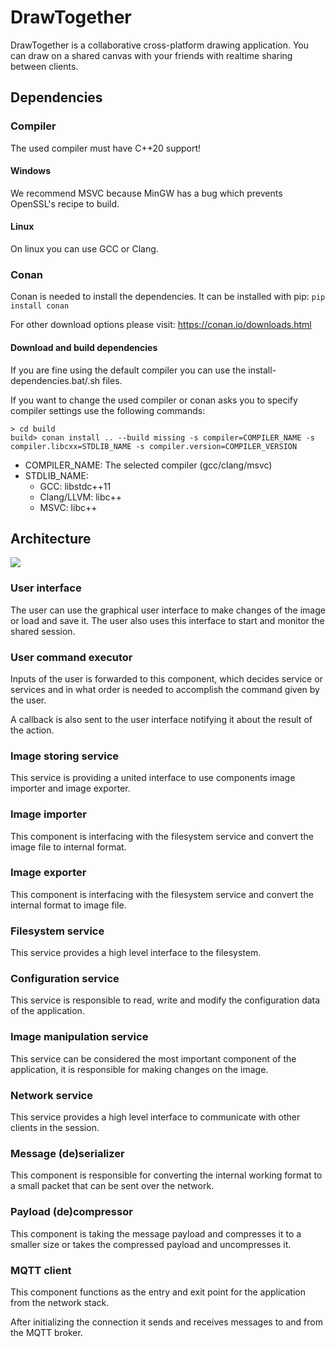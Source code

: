 # DrawTogether

DrawTogether is a collaborative cross-platform  drawing application.
You can draw on a shared canvas with your friends with realtime sharing between clients.

## Dependencies

### Compiler
The used compiler must have C++20 support!

#### Windows
We recommend MSVC because MinGW has a bug which prevents OpenSSL's recipe to build.

#### Linux
On linux you can use GCC or Clang.

### Conan
Conan is needed to install the dependencies. It can be installed with pip: ``pip install conan``

For other download options please visit: https://conan.io/downloads.html

#### Download and build dependencies
If you are fine using the default compiler you can use the install-dependencies.bat/.sh files.

If you want to change the used compiler or conan asks you to specify compiler settings use the following commands:

    > cd build
    build> conan install .. --build missing -s compiler=COMPILER_NAME -s compiler.libcxx=STDLIB_NAME -s compiler.version=COMPILER_VERSION

- COMPILER_NAME: The selected compiler (gcc/clang/msvc)
- STDLIB_NAME:
    - GCC: libstdc++11
    - Clang/LLVM: libc++
    - MSVC: libc++

## Architecture
![](doc/architecture.png)

### User interface
The user can use the graphical user interface to make changes of the image or load and save it.
The user also uses this interface to start and monitor the shared session.

### User command executor
Inputs of the user is forwarded to this component, which decides service or services and in what order is needed to accomplish the command given by the user.

A callback is also sent to the user interface notifying it about the result of the action.

### Image storing service
This service is providing a united interface to use components image importer and image exporter.

### Image importer
This component is interfacing with the filesystem service and convert the image file to internal format.

### Image exporter
This component is interfacing with the filesystem service and convert the internal format to image file.

### Filesystem service
This service provides a high level interface to the filesystem.

### Configuration service
This service is responsible to read, write and modify the configuration data of the application.

### Image manipulation service
This service can be considered the most important component of the application, it is responsible for making changes on the image.

### Network service
This service provides a high level interface to communicate with other clients in the session.

### Message (de)serializer
This component is responsible for converting the internal working format to a small packet that can be sent over the network.

### Payload (de)compressor
This component is taking the message payload and compresses it to a smaller size or takes the compressed payload and uncompresses it.

### MQTT client
This component functions as the entry and exit point for the application from the network stack.

After initializing the connection it sends and receives messages to and from the MQTT broker. 